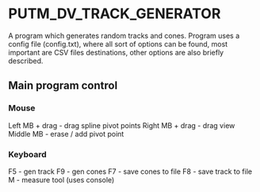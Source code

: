# PUTM_DV_TRACK_GENERATOR
A program which generates random tracks and cones. Program uses a config file (config.txt), where all sort of options can be found, most important are CSV files destinations, other options are also briefly described.  

## Main program control

### Mouse
Left MB + drag - drag spline pivot points
Right MB + drag - drag view
Middle MB - erase / add pivot point

### Keyboard
F5 - gen track
F9 - gen cones
F7 - save cones to file
F8 - save track to file
M - measure tool (uses console)
